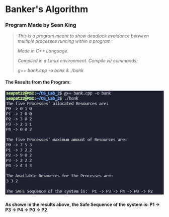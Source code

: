 # Banker's Algorithm
### Program Made by Sean King


> _This is a program meant to show deadlock avoidance between multiple
> processes running within a program._
>
> _Made in C++ Language._
>
> _Compiled in a Linux environment. Compile w/ commands:_
> 
> _g++ bank.cpp -o bank & ./bank_


#### The Results from the Program:
![The Results from the Program](https://github.com/SeaPat22/OS_Lab_2/blob/main/Banker's%20Algorithm%20Results.png)

#### As shown in the results above, the Safe Sequence of the system is:  P1 -> P3 -> P4 -> P0 -> P2
